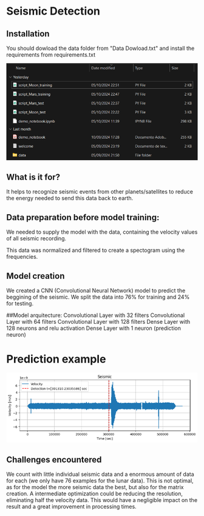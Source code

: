 # Seismic Detection

## Installation
You should dowload the data folder from "Data Dowload.txt" and install the requirements from requirements.txt

![Guide](Example.png)

## What is it for?
It helps to recognize seismic events from other planets/satellites to reduce the energy needed to send this data back to earth.

## Data preparation before model training:
We needed to supply the model with the data, containing the velocity values of all seismic recording.

This data was normalized and filtered to create a spectogram using the frequencies.

## Model creation
We created a CNN (Convolutional Neural Network) model to predict the beggining of the seismic.
We split the data into 76% for training and 24% for testing.

##Model arquitecture:
Convolutional Layer with 32 filters
Convolutional Layer with 64 filters
Convolutional Layer with 128 filters
Dense Layer with 128 neurons and relu activation
Dense Layer with 1 neuron (prediction neuron)

# Prediction example
![Lunar seismic detection](output.png)

## Challenges encountered
We count with little individual seismic data and a enormous amount of data for each (we only have 76 examples for the lunar data). This is not optimal, as for the model the more seismic data the best, but also for the matrix creation.
A intermediate optimization could be reducing the resolution, eliminating half
the velocity data. This would have a negligible impact on the result and a great improvement
in processing times.
